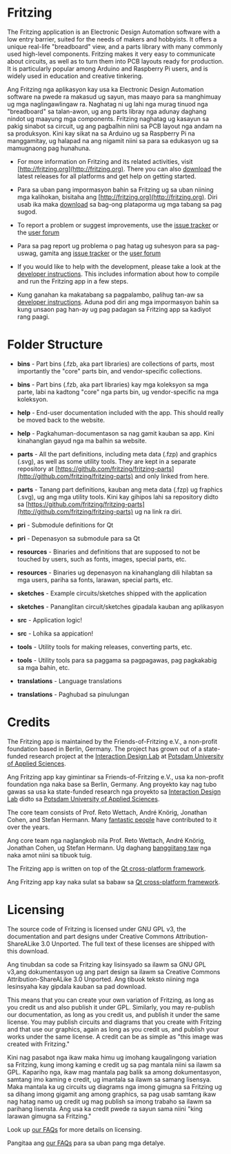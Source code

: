 # Fritzing

The Fritzing application is an Electronic Design Automation software with a low entry barrier, suited for the needs of makers and hobbyists. It offers a unique real-life "breadboard" view, and a parts library with many commonly used high-level components. Fritzing makes it very easy to communicate about circuits, as well as to turn them into PCB layouts ready for production. It is particularly popular among Arduino and Raspberry Pi users, and is widely used in education and creative tinkering.

Ang Fritzing nga aplikasyon kay usa ka Electronic Design Automation software na pwede ra makasud ug sayun, mas maayo para sa manghimuay ug mga naglingawlingaw ra. Naghatag ni ug lahi nga murag tinuod nga "breadboard" sa talan-awon, ug ang parts libray nga adunay daghang nindot ug maayung mga components. Fritzing naghatag ug kasayun sa pakig sinabot sa circuit, ug ang pagbalhin niini sa PCB layout nga andam na sa produksyon. Kini kay sikat na sa Arduino ug sa Raspberry Pi na manggamitay, ug halapad na ang nigamit niini sa para sa edukasyon ug sa mamugnaong pag hunahuna.

* For more information on Fritzing and its related activities, visit [http://fritzing.org](http://fritzing.org). There you can also [download](http://fritzing.org/download) the latest releases for all platforms and get help on getting started.

* Para sa uban pang impormasyon bahin sa Fritzing ug sa uban niining mga kalihokan, bisitaha ang [http://fritzing.org](http://fritzing.org). Diri usab ika maka [download](http://fritzing.org/download) sa bag-ong plataporma ug mga tabang sa pag sugod.

* To report a problem or suggest improvements, use the [issue tracker](https://github.com/fritzing/fritzing-app/issues) or the [user forum](http://forum.fritzing.org)

* Para sa pag report ug problema o pag hatag ug suhesyon para sa pag-uswag, gamita ang [issue tracker](https://github.com/fritzing/fritzing-app/issues) or the [user forum](http://forum.fritzing.org)

* If you would like to help with the development, please take a look at the [developer instructions](https://github.com/fritzing/fritzing-app/wiki). This includes information about how to compile and run the Fritzing app in a few steps.

* Kung ganahan ka makatabang sa pagpalambo, palihug tan-aw sa [developer instructions](https://github.com/fritzing/fritzing-app/wiki). Aduna pod diri ang mga impormasyon bahin sa kung unsaon pag han-ay ug pag padagan sa Fritzing app sa kadiyot rang paagi.

# Folder Structure

* **bins** - Part bins (.fzb, aka part libraries) are collections of parts, most importantly the "core" parts bin, and vendor-specific collections.

* **bins** - Part bins (.fzb, aka part libraries) kay mga koleksyon sa mga parte, labi na kadtong "core" nga parts bin, ug vendor-specific na mga koleksyon.

* **help** - End-user documentation included with the app. This should really be moved back to the website.

* **help** - Pagkahuman-documentason sa nag gamit kauban sa app. Kini kinahanglan gayud nga ma balhin sa website.

* **parts** - All the part definitions, including meta data (.fzp) and graphics (.svg), as well as some utility tools. They are kept in a separate repository at [https://github.com/fritzing/fritzing-parts](http://github.com/fritzing/fritzing-parts) and only linked from here.

* **parts** - Tanang part definitions, kauban ang meta data (.fzp) ug fraphics (.svg), ug ang mga utility tools. Kini kay gihipos lahi sa repository didto sa [https://github.com/fritzing/fritzing-parts](http://github.com/fritzing/fritzing-parts) ug na link ra diri.

* **pri** - Submodule definitions for Qt

* **pri** - Depenasyon sa submodule para sa Qt

* **resources** - Binaries and definitions that are supposed to not be touched by users, such as fonts, images, special parts, etc.

* **resources** - Binaries ug depenasyon na kinahanglang dili hilabtan sa mga users, pariha sa fonts, larawan, special parts, etc.

* **sketches** - Example circuits/sketches shipped with the application

* **sketches** - Pananglitan circuit/sketches gipadala kauban ang aplikasyon

* **src** - Application logic!

* **src** - Lohika sa appication!

* **tools** - Utility tools for making releases, converting parts, etc.

* **tools** - Utility tools para sa paggama sa pagpagawas, pag pagkakabig sa mga bahin, etc.

* **translations** - Language translations

* **translations** - Paghubad sa pinulungan


# Credits

The Fritzing app is maintained by the Friends-of-Fritzing e.V., a non-profit foundation based in Berlin, Germany. The project has grown out of a state-funded research project at the [Interaction Design Lab](http://idl.fh-potsdam.de) at [Potsdam University of Applied Sciences](http://fh-potsdam.de).

Ang Fritzing app kay gimintinar sa Friends-of-Fritzing e.V., usa ka non-profit foundation nga naka base sa Berlin, Germany. Ang proyekto kay nag tubo gawas sa usa ka state-funded research nga proyekto sa [Interaction Design Lab](http://idl.fh-potsdam.de) didto sa [Potsdam University of Applied Sciences](http://fh-potsdam.de).

The core team consists of Prof. Reto Wettach, André Knörig, Jonathan Cohen, and Stefan Hermann. Many [fantastic people](http://fritzing.org/about/people/) have contributed to it over the years.


Ang core team nga naglangkob nila Prof. Reto Wettach, André Knörig, Jonathan Cohen, ug Stefan Hermann. Ug daghang [banggiitang taw](http://fritzing.org/about/people/) nga naka amot niini sa tibuok tuig.

The Fritzing app is written on top of the [Qt cross-platform framework](http://qt-project.org).

Ang Fritzing app kay naka sulat sa babaw sa [Qt cross-platform framework](http://qt-project.org).


# Licensing

The source code of Fritzing is licensed under  GNU GPL v3, the documentation and part designs under Creative Commons Attribution-ShareALike 3.0 Unported. The full text of these licenses are shipped with this download.

Ang tinubdan sa code sa Fritzing kay lisinsyado sa ilawm sa GNU GPL v3,ang dokumentasyon ug ang part design sa ilawm sa Creative Commons Attribution-ShareALike 3.0 Unported. Ang tibuok teksto niining mga lesinsyaha kay gipdala kauban sa pad download.

This means that you can create your own variation of Fritzing, as long as you credit us and also publish it under GPL. Similarly, you may re-publish our documentation, as long as you credit us, and publish it under the same 
license. You may publish circuits and diagrams that you create with Fritzing and that use our graphics, again as long as you credit us, and 
publish your works under the same license.  A credit can be as simple as "this image was created with Fritzing."

Kini nag pasabot nga ikaw maka himu ug imohang kaugalingong variation sa Fritzing, kung imong kaming e credit ug sa pag mantala niini sa ilawm sa GPL. Kapariho nga, ikaw mag mantala pag balik sa among dokumentasyon, samtang imo kaming e credit, ug imantala sa ilawm sa samang lisensya. Maka mantala ka ug circuits ug diagrams nga imong gimugna sa Fritzing ug sa dihang imong gigamit ang among graphics, sa pag usab samtang ikaw nag hatag namo ug credit  ug mag publish sa imong trabaho sa ilawm sa parihang lisensta. Ang usa ka credit pwede ra sayun sama niini "king larawan gimugna sa Fritzing."

Look up [our FAQs](http://fritzing.org/faq/) for more details on licensing.

Pangitaa ang  [our FAQs](http://fritzing.org/faq/) para sa uban pang mga detalye.
